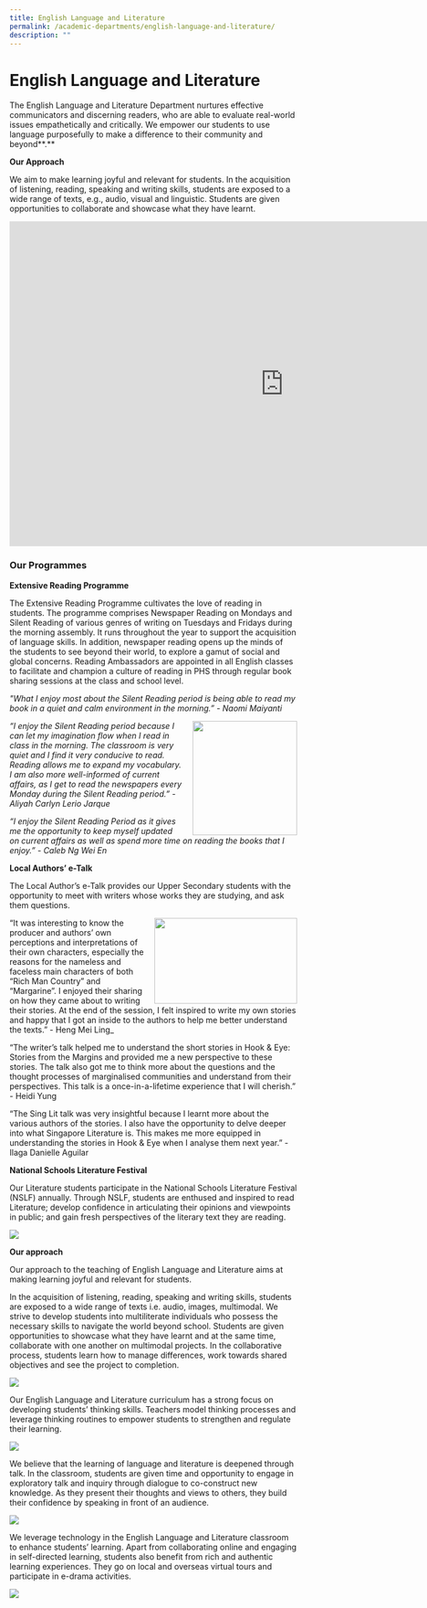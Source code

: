 ```yaml
---
title: English Language and Literature
permalink: /academic-departments/english-language-and-literature/
description: ""
---
```

# **English Language and Literature**

The English Language and Literature Department nurtures effective communicators and discerning readers, who are able to evaluate real-world issues empathetically and critically. We empower our students to use language purposefully to make a difference to their community and beyond**.**&nbsp;

**Our Approach**&nbsp;

We aim to make learning joyful and relevant for students. In the acquisition of listening, reading, speaking and writing skills, students are exposed to a wide range of texts, e.g., audio, visual and linguistic. Students are given opportunities to collaborate and showcase what they have learnt.



<iframe allowfullscreen="true" height="569" width="960" frameborder="0" src="https://docs.google.com/presentation/d/e/2PACX-1vSd8wO4QPiq49TGTJ59PQaA-g1udSpry0WdnN6l14U7harE5uGcq2Q88ozW9PSw6QeSdGN4AFSdLZ6b/embed?start=true&amp;loop=false&amp;delayms=5000"></iframe>

### Our Programmes

**Extensive Reading Programme**

The Extensive Reading Programme cultivates the love of reading in students. The programme comprises Newspaper Reading on Mondays and Silent Reading of various genres of writing on Tuesdays and Fridays during the morning assembly. It runs throughout the year to support the acquisition of language skills. In addition, newspaper reading opens up the minds of the students to see beyond their world, to explore a gamut of social and global concerns. Reading Ambassadors are appointed in all English classes to facilitate and champion a culture of reading in PHS through regular book sharing sessions at the class and school level.




_"What I enjoy most about the Silent Reading period is being able to read my book in a quiet and calm environment in the morning.” - Naomi Maiyanti_

<img align="right" style="width:183px;height:200px;margin-left:15px;" src="/images/eng1.jpg">

_“I enjoy the Silent Reading period because I can let my imagination flow when I read in class in the morning. The classroom is very quiet and I find it very conducive to read. Reading allows me to expand my vocabulary. I am also more well-informed of current affairs, as I get to read the newspapers every Monday during the Silent Reading period.” - Aliyah Carlyn Lerio Jarque_  
  

_“I enjoy the Silent Reading Period as it gives me the opportunity to keep myself updated on current affairs as well as spend more time on reading the books that I enjoy.” - Caleb Ng Wei En_

**Local Authors’ e-Talk**

The Local Author’s e-Talk provides our Upper Secondary students with the opportunity to meet with writers whose works they are studying, and ask them questions.

<img align="right" style="width:250px;height:150px;margin-left:15px;" src="/images/eng2.jpg">

“It was interesting to know the producer and authors’ own perceptions and interpretations of their own characters, especially the reasons for the nameless and faceless main characters of both “Rich Man Country” and “Margarine”. I enjoyed their sharing on how they came about to writing their stories. At the end of the session, I felt inspired to write my own stories and happy that I got an inside to the authors to help me better understand the texts.” - Heng Mei Ling_

“The writer’s talk helped me to understand the short stories in Hook &amp; Eye: Stories from the Margins and provided me a new perspective to these stories. The talk also got me to think more about the questions and the thought processes of marginalised communities and understand from their perspectives. This talk is a once-in-a-lifetime experience that I will cherish.” - Heidi Yung

“The Sing Lit talk was very insightful because I learnt more about the various authors of the stories. I also have the opportunity to delve deeper into what Singapore Literature is. This makes me more equipped in understanding the stories in Hook &amp; Eye when I analyse them next year.” - Ilaga Danielle Aguilar

**National Schools Literature Festival**

Our Literature students participate in the National Schools Literature Festival (NSLF) annually. Through NSLF, students are enthused and inspired to read Literature; develop confidence in articulating their opinions and viewpoints in public; and gain fresh perspectives of the literary text they are reading.

![](/images/eng3.jpg)

**Our approach**

Our approach to the teaching of English Language and Literature aims at making learning joyful and relevant for students.

In the acquisition of listening, reading, speaking and writing skills, students are exposed to a wide range of texts i.e. audio, images, multimodal. We strive to develop students into multiliterate individuals who possess the necessary skills to navigate the world beyond school. Students are given opportunities to showcase what they have learnt and at the same time, collaborate with one another on multimodal projects. In the collaborative process, students learn how to manage differences, work towards shared objectives and see the project to completion.

![](/images/eng4.jpg)

Our English Language and Literature curriculum has a strong focus on developing students’ thinking skills. Teachers model thinking processes and leverage thinking routines to empower students to strengthen and regulate their learning.

![](/images/eng5.png)

We believe that the learning of language and literature is deepened through talk. In the classroom, students are given time and opportunity to engage in exploratory talk and inquiry through dialogue to co-construct new knowledge. As they present their thoughts and views to others, they build their confidence by speaking in front of an audience.

![](/images/eng5.jpg)

We leverage technology in the English Language and Literature classroom to enhance students’ learning. Apart from collaborating online and engaging in self-directed learning, students also benefit from rich and authentic learning experiences. They go on local and overseas virtual tours and participate in e-drama activities.

![](/images/eng6.jpg)